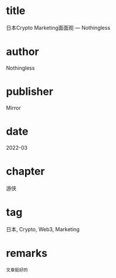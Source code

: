 # title
日本Crypto Marketing面面观 — Nothingless

# author
Nothingless

# publisher
Mirror

# date
2022-03

# chapter
游侠

# tag
日本, Crypto, Web3, Marketing

# remarks
`文章挺好的`
